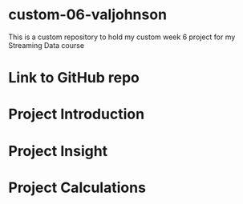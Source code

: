 # custom-06-valjohnson
This is a custom repository to hold my custom week 6 project for my Streaming Data course

# Link to GitHub repo


# Project Introduction

# Project Insight

# Project Calculations

